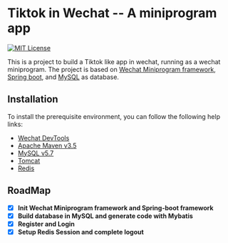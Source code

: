 # Tiktok in Wechat -- A miniprogram app

[![MIT License](https://img.shields.io/github/license/Yukinichi/tiktok-in-wechat)](https://github.com/Yukinichi/tiktok-in-wechat/blob/master/LICENSE)

This is a project to build a Tiktok like app in wechat, running as a wechat miniprogram. The project is based on [Wechat Miniprogram framework](https://developers.weixin.qq.com/miniprogram/en/dev/framework/), [Spring boot](https://spring.io/projects/spring-boot), and [MySQL](https://www.mysql.com/) as database.

## Installation

To install the prerequisite environment, you can follow the following help links:

* [Wechat DevTools](https://developers.weixin.qq.com/miniprogram/en/dev/devtools/download.html)
* [Apache Maven v3.5](https://maven.apache.org/install.html)
* [MySQL v5.7](https://www.mysql.com/downloads/)
* [Tomcat](https://tomcat.apache.org/whichversion.html)
* [Redis](https://redis.io/)

## RoadMap
- [x] **Init Wechat Miniprogram framework and Spring-boot framework**  
- [x] **Build database in MySQL and generate code with Mybatis**
- [x] **Register and Login** 
- [x] **Setup Redis Session and complete logout**